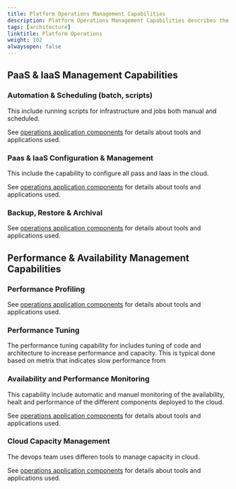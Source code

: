 ```yaml
---
title: Platform Operations Management Capabilities
description: Platform Operations Management Capabilities describes the capabilities needed to operate the platform. 
tags: [architecture]
linktitle: Platform Operations
weight: 102
alwaysopen: false
---
```


## PaaS & IaaS Management Capabilities

### Automation & Scheduling (batch, scripts)
This include running scripts for infrastructure and jobs both manual and scheduled.

See [operations application components](https://docs.altinn.studio/teknologi/altinnstudio/architecture/components/application/nonsolutionspecific/operations/) for details about tools and applications used. 

### Paas & IaaS Configuration & Management
This include the capability to configure all pass and Iaas in the cloud. 

See [operations application components](https://docs.altinn.studio/teknologi/altinnstudio/architecture/components/application/nonsolutionspecific/operations/) for details about tools and applications used. 
### Backup, Restore & Archival

See [operations application components](https://docs.altinn.studio/teknologi/altinnstudio/architecture/components/application/nonsolutionspecific/operations/) for details about tools and applications used. 


## Performance & Availability Management Capabilities

### Performance Profiling
See [operations application components](https://docs.altinn.studio/teknologi/altinnstudio/architecture/components/application/nonsolutionspecific/operations/) for details about tools and applications used. 

### Performance Tuning
The performance tuning capability for includes tuning of code and architecture to increase performance and capacity. This is typical done based on
metrix that indicates slow performance from

### Availability and Performance Monitoring
This capability include automatic and manuel monitoring of the availability, healt and performance of the different components deployed to the cloud. 

See [operations application components](https://docs.altinn.studio/teknologi/altinnstudio/architecture/components/application/nonsolutionspecific/operations/) for details about tools and applications used. 

### Cloud Capacity Management
The devops team uses differen tools to manage capacity in cloud.

See [operations application components](https://docs.altinn.studio/teknologi/altinnstudio/architecture/components/application/nonsolutionspecific/operations/) for details about tools and applications used. 